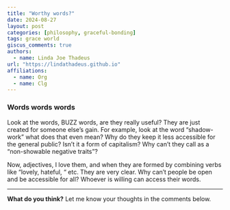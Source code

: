 ```yaml
---
title: "Worthy words?"
date: 2024-08-27
layout: post
categories: [philosophy, graceful-bonding]
tags: grace world
giscus_comments: true
authors:
  - name: Linda Joe Thadeus
url: "https://lindathadeus.github.io"
affiliations:
  - name: Org
  - name: Clg
---
```


### Words words words

Look at the words, BUZZ words, are they really useful? They are just created for someone else’s gain. For example, look at the word “shadow-work” what does that even mean? Why do they keep it less accessible for the general public? Isn’t it a form of capitalism? Why can’t they call as a “non-showable negative traits”? 

Now, adjectives, I love them, and when they are formed by combining verbs like “lovely, hateful, “ etc. They are very clear. Why can’t people be open and be accessible for all? Whoever is willing can access their words.

---

**What do you think?** Let me know your thoughts in the comments below.